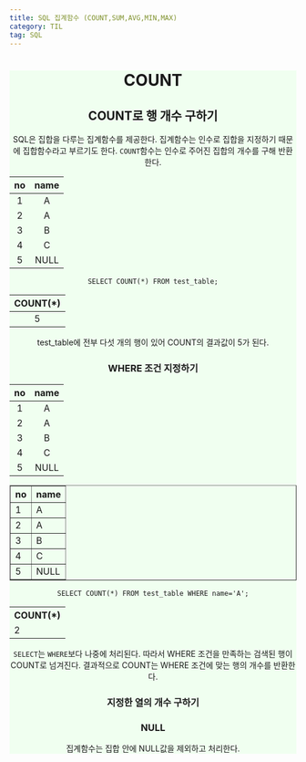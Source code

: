 ```yaml
---
title: SQL 집계함수 (COUNT,SUM,AVG,MIN,MAX)
category: TIL
tag: SQL
---
```


<div align=center style='background-color:honeydew'><h1>COUNT</h1><div>

## COUNT로 행 개수 구하기

SQL은 집합을 다루는 집계함수를 제공한다. 집계함수는 인수로 집합을 지정하기 때문에 집합함수라고 부르기도 한다. `COUNT`함수는 인수로 주어진 집합의 개수를 구해 반환한다.

|no|name|
|:--:|:--:|
|1|A|
|2|A|
|3|B|
|4|C|
|5|NULL|

```
SELECT COUNT(*) FROM test_table;
```

|COUNT(*)|
|:--:|
|5|

test_table에 전부 다섯 개의 행이 있어 COUNT의 결과값이 5가 된다.

### WHERE 조건 지정하기

|no|name|
|:--:|:--:|
|1|A|
|2|A|
|3|B|
|4|C|
|5|NULL|

<table border="1">
	<th>no</th>
	<th>name</th>
	<tr>
	    <td>1</td>
	    <td>A</td>
	</tr>
	<tr>
	    <td>2</td>
	    <td>A</td>
	</tr>
    <tr>
	    <td>3</td>
	    <td>B</td>
	</tr>
    <tr>
	    <td>4</td>
	    <td>C</td>
	</tr>
    <tr>
	    <td>5</td>
	    <td>NULL</td>
	</tr>
</table>

```
SELECT COUNT(*) FROM test_table WHERE name='A';
```

<table>
    <th>COUNT(*)</th>
    <tr>
        <td>2</td>
    </tr>
</table>

`SELECT`는 `WHERE`보다 나중에 처리된다. 따라서 WHERE 조건을 만족하는 검색된 행이 COUNT로 넘겨진다. 결과적으로 COUNT는 WHERE 조건에 맞는 행의 개수를 반환한다.

### 지정한 열의 개수 구하기

### NULL

집계함수는 집합 안에 NULL값을 제외하고 처리한다. 